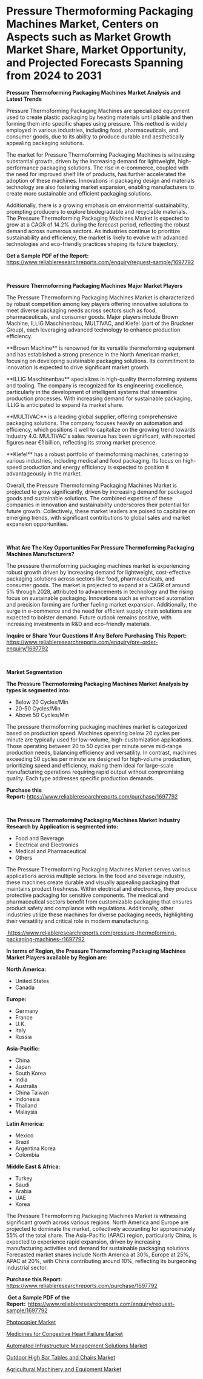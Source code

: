 <p><h1>Pressure Thermoforming Packaging Machines Market, Centers on Aspects such as Market Growth Market Share, Market Opportunity, and Projected Forecasts Spanning from 2024 to 2031</h1></p><p><strong>Pressure Thermoforming Packaging Machines Market Analysis and Latest Trends</strong></p>
<p><p>Pressure Thermoforming Packaging Machines are specialized equipment used to create plastic packaging by heating materials until pliable and then forming them into specific shapes using pressure. This method is widely employed in various industries, including food, pharmaceuticals, and consumer goods, due to its ability to produce durable and aesthetically appealing packaging solutions.</p><p>The market for Pressure Thermoforming Packaging Machines is witnessing substantial growth, driven by the increasing demand for lightweight, high-performance packaging solutions. The rise in e-commerce, coupled with the need for improved shelf life of products, has further accelerated the adoption of these machines. Innovations in packaging design and materials technology are also fostering market expansion, enabling manufacturers to create more sustainable and efficient packaging solutions.</p><p>Additionally, there is a growing emphasis on environmental sustainability, prompting producers to explore biodegradable and recyclable materials. The Pressure Thermoforming Packaging Machines Market is expected to grow at a CAGR of 14.2% during the forecast period, reflecting the robust demand across numerous sectors. As industries continue to prioritize sustainability and efficiency, the market is likely to evolve with advanced technologies and eco-friendly practices shaping its future trajectory.</p></p>
<p><strong>Get a Sample PDF of the Report:&nbsp;</strong> <a href="https://www.reliableresearchreports.com/enquiry/request-sample/1697792?utm_campaign=11&utm_medium=2&utm_source=Github&utm_content=ia&utm_term=12122024&utm_id=pressure-thermoforming-packaging-machines">https://www.reliableresearchreports.com/enquiry/request-sample/1697792</a></p>
<p>&nbsp;</p>
<p><strong>Pressure Thermoforming Packaging Machines Major Market Players</strong></p>
<p><p>The Pressure Thermoforming Packaging Machines Market is characterized by robust competition among key players offering innovative solutions to meet diverse packaging needs across sectors such as food, pharmaceuticals, and consumer goods. Major players include Brown Machine, ILLIG Maschinenbau, MULTIVAC, and Kiefel (part of the Bruckner Group), each leveraging advanced technology to enhance production efficiency.</p><p>**Brown Machine** is renowned for its versatile thermoforming equipment and has established a strong presence in the North American market, focusing on developing sustainable packaging solutions. Its commitment to innovation is expected to drive significant market growth.</p><p>**ILLIG Maschinenbau** specializes in high-quality thermoforming systems and tooling. The company is recognized for its engineering excellence, particularly in the development of intelligent systems that streamline production processes. With increasing demand for sustainable packaging, ILLIG is anticipated to expand its market share.</p><p>**MULTIVAC** is a leading global supplier, offering comprehensive packaging solutions. The company focuses heavily on automation and efficiency, which positions it well to capitalize on the growing trend towards Industry 4.0. MULTIVAC's sales revenue has been significant, with reported figures near €1 billion, reflecting its strong market presence.</p><p>**Kiefel** has a robust portfolio of thermoforming machines, catering to various industries, including medical and food packaging. Its focus on high-speed production and energy efficiency is expected to position it advantageously in the market.</p><p>Overall, the Pressure Thermoforming Packaging Machines Market is projected to grow significantly, driven by increasing demand for packaged goods and sustainable solutions. The combined expertise of these companies in innovation and sustainability underscores their potential for future growth. Collectively, these market leaders are poised to capitalize on emerging trends, with significant contributions to global sales and market expansion opportunities.</p></p>
<p>&nbsp;</p>
<p><strong>What Are The Key Opportunities For Pressure Thermoforming Packaging Machines Manufacturers?</strong></p>
<p><p>The pressure thermoforming packaging machines market is experiencing robust growth driven by increasing demand for lightweight, cost-effective packaging solutions across sectors like food, pharmaceuticals, and consumer goods. The market is projected to expand at a CAGR of around 5% through 2028, attributed to advancements in technology and the rising focus on sustainable packaging. Innovations such as enhanced automation and precision forming are further fueling market expansion. Additionally, the surge in e-commerce and the need for efficient supply chain solutions are expected to bolster demand. Future outlook remains positive, with increasing investments in R&D and eco-friendly materials.</p></p>
<p><strong>Inquire or Share Your Questions If Any Before Purchasing This Report:</strong> <a href="https://www.reliableresearchreports.com/enquiry/pre-order-enquiry/1697792?utm_campaign=11&utm_medium=2&utm_source=Github&utm_content=ia&utm_term=12122024&utm_id=pressure-thermoforming-packaging-machines">https://www.reliableresearchreports.com/enquiry/pre-order-enquiry/1697792</a></p>
<p>&nbsp;</p>
<p><strong>Market Segmentation</strong></p>
<p><strong>The Pressure Thermoforming Packaging Machines Market Analysis by types is segmented into:</strong></p>
<p><ul><li>Below 20 Cycles/Min</li><li>20-50 Cycles/Min</li><li>Above 50 Cycles/Min</li></ul></p>
<p><p>The pressure thermoforming packaging machines market is categorized based on production speed. Machines operating below 20 cycles per minute are typically used for low-volume, high-customization applications. Those operating between 20 to 50 cycles per minute serve mid-range production needs, balancing efficiency and versatility. In contrast, machines exceeding 50 cycles per minute are designed for high-volume production, prioritizing speed and efficiency, making them ideal for large-scale manufacturing operations requiring rapid output without compromising quality. Each type addresses specific production demands.</p></p>
<p><strong>Purchase this Report:&nbsp;</strong><a href="https://www.reliableresearchreports.com/purchase/1697792?utm_campaign=11&utm_medium=2&utm_source=Github&utm_content=ia&utm_term=12122024&utm_id=pressure-thermoforming-packaging-machines">https://www.reliableresearchreports.com/purchase/1697792</a></p>
<p>&nbsp;</p>
<p><strong>The Pressure Thermoforming Packaging Machines Market Industry Research by Application is segmented into:</strong></p>
<p><ul><li>Food and Beverage</li><li>Electrical and Electronics</li><li>Medical and Pharmaceutical</li><li>Others</li></ul></p>
<p><p>The Pressure Thermoforming Packaging Machines Market serves various applications across multiple sectors. In the food and beverage industry, these machines create durable and visually appealing packaging that maintains product freshness. Within electrical and electronics, they produce protective packaging for sensitive components. The medical and pharmaceutical sectors benefit from customizable packaging that ensures product safety and compliance with regulations. Additionally, other industries utilize these machines for diverse packaging needs, highlighting their versatility and critical role in modern manufacturing.</p></p>
<p><a href="https://www.reliableresearchreports.com/pressure-thermoforming-packaging-machines-r1697792?utm_campaign=11&utm_medium=2&utm_source=Github&utm_content=ia&utm_term=12122024&utm_id=pressure-thermoforming-packaging-machines">&nbsp;https://www.reliableresearchreports.com/pressure-thermoforming-packaging-machines-r1697792</a></p>
<p><strong>In terms of Region, the Pressure Thermoforming Packaging Machines Market Players available by Region are:</strong></p>
<p>
    <p> <strong> North America: </strong>
        <ul>
            <li>United States</li>
            <li>Canada</li>
        </ul>
        </p> 
    <p> <strong> Europe: </strong>
        <ul>
            <li>Germany</li>
            <li>France</li>
            <li>U.K.</li>
            <li>Italy</li>
            <li>Russia</li>
        </ul>
        </p> 
    <p> <strong> Asia-Pacific: </strong>
        <ul>
            <li>China</li>
            <li>Japan</li>
            <li>South Korea</li>
            <li>India</li>
            <li>Australia</li>
            <li>China Taiwan</li>
            <li>Indonesia</li>
            <li>Thailand</li>
            <li>Malaysia</li>
        </ul>
        </p> 
    <p> <strong> Latin America: </strong>
        <ul>
            <li>Mexico</li>
            <li>Brazil</li>
            <li>Argentina Korea</li>
            <li>Colombia</li>
        </ul>
        </p> 
    <p> <strong> Middle East & Africa: </strong>
        <ul>
            <li>Turkey</li>
            <li>Saudi</li>
            <li>Arabia</li>
            <li>UAE</li>
            <li>Korea</li>
        </ul>
    </p>
    </p>
<p><p>The Pressure Thermoforming Packaging Machines Market is witnessing significant growth across various regions. North America and Europe are projected to dominate the market, collectively accounting for approximately 55% of the total share. The Asia-Pacific (APAC) region, particularly China, is expected to experience rapid expansion, driven by increasing manufacturing activities and demand for sustainable packaging solutions. Forecasted market shares include North America at 30%, Europe at 25%, APAC at 20%, with China contributing around 10%, reflecting its burgeoning industrial sector.</p></p>
<p><strong>Purchase this Report: </strong><a href="https://www.reliableresearchreports.com/purchase/1697792?utm_campaign=11&utm_medium=2&utm_source=Github&utm_content=ia&utm_term=12122024&utm_id=pressure-thermoforming-packaging-machines">https://www.reliableresearchreports.com/purchase/1697792</a></p>
<p>&nbsp;<strong>Get a Sample PDF of the Report:&nbsp;&nbsp;</strong><a href="https://www.reliableresearchreports.com/enquiry/request-sample/1697792?utm_campaign=11&utm_medium=2&utm_source=Github&utm_content=ia&utm_term=12122024&utm_id=pressure-thermoforming-packaging-machines">https://www.reliableresearchreports.com/enquiry/request-sample/1697792</a></p>
<p><strong></strong></p>
<p><p><a href="https://github.com/ChiragRp1/Market-Research-Report-List-6/blob/main/photocopier-market.md?utm_campaign=11&utm_medium=2&utm_source=Github&utm_content=ia&utm_term=12122024&utm_id=pressure-thermoforming-packaging-machines">Photocopier Market</a></p><p><a href="https://www.linkedin.com/pulse/a-mkt-nova-vc8zf?utm_campaign=11&utm_medium=2&utm_source=Github&utm_content=ia&utm_term=12122024&utm_id=pressure-thermoforming-packaging-machines">Medicines for Congestive Heart Failure Market</a></p><p><a href="https://www.linkedin.com/pulse/a-mkt-nova-vc8zf?utm_campaign=11&utm_medium=2&utm_source=Github&utm_content=ia&utm_term=12122024&utm_id=pressure-thermoforming-packaging-machines">Automated Infrastructure Management Solutions Market</a></p><p><a href="https://github.com/gukenneth26571/Market-Research-Report-List-1/blob/main/outdoor-high-bar-tables-and-chairs-market.md?utm_campaign=11&utm_medium=2&utm_source=Github&utm_content=ia&utm_term=12122024&utm_id=pressure-thermoforming-packaging-machines">Outdoor High Bar Tables and Chairs Market</a></p><p><a href="https://www.linkedin.com/pulse/a-mkt-nova-vc8zf?utm_campaign=11&utm_medium=2&utm_source=Github&utm_content=ia&utm_term=12122024&utm_id=pressure-thermoforming-packaging-machines">Agricultural Machinery and Equipment Market</a></p></p>